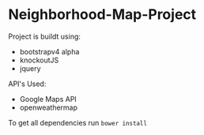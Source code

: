 # Neighborhood-Map-Project

Project is buildt using:
* bootstrapv4 alpha
* knockoutJS
* jquery

API's Used:
* Google Maps API
* openweathermap

To get all dependencies run `bower install`
